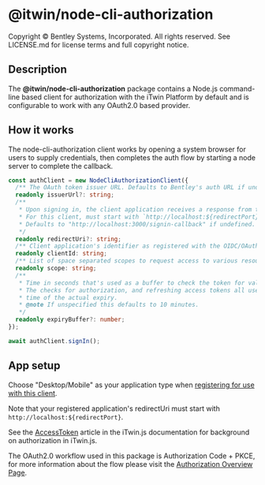 # @itwin/node-cli-authorization

Copyright © Bentley Systems, Incorporated. All rights reserved. See LICENSE.md for license terms and full copyright notice.

## Description

The **@itwin/node-cli-authorization** package contains a Node.js command-line based client for authorization with the iTwin Platform by default and is configurable to work with any OAuth2.0 based provider.

## How it works

The node-cli-authorization client works by opening a system browser for users to supply credentials, then completes the auth flow by starting a node server to complete the callback.

```ts
const authClient = new NodeCliAuthorizationClient({
  /** The OAuth token issuer URL. Defaults to Bentley's auth URL if undefined. */
  readonly issuerUrl?: string;
  /**
   * Upon signing in, the client application receives a response from the Bentley IMS OIDC/OAuth2 provider at this URI
   * For this client, must start with `http://localhost:${redirectPort}`
   * Defaults to "http://localhost:3000/signin-callback" if undefined.
   */
  readonly redirectUri?: string;
  /** Client application's identifier as registered with the OIDC/OAuth2 provider. */
  readonly clientId: string;
  /** List of space separated scopes to request access to various resources. */
  readonly scope: string;
  /**
   * Time in seconds that's used as a buffer to check the token for validity/expiry.
   * The checks for authorization, and refreshing access tokens all use this buffer - i.e., the token is considered expired if the current time is within the specified
   * time of the actual expiry.
   * @note If unspecified this defaults to 10 minutes.
   */
  readonly expiryBuffer?: number;
});

await authClient.signIn();
```

## App setup

Choose "Desktop/Mobile" as your application type when [registering for use with this client](https://developer.bentley.com/register/).

Note that your registered application's redirectUri must start with `http://localhost:${redirectPort}`.

See the [AccessToken](https://www.itwinjs.org/learning/common/accesstoken/) article in the iTwin.js documentation for background on authorization in iTwin.js.

The OAuth2.0 workflow used in this package is Authorization Code + PKCE, for more information about the flow please visit the [Authorization Overview Page](https://developer.bentley.com/apis/overview/authorization/#authorizesinglepageapplicationsspaanddesktopmobileapplicationsnative).
